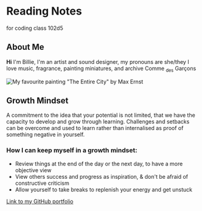 # Reading Notes
for coding class 102d5

## About Me
**Hi** I'm Billie, I'm an artist and sound designer, my pronouns are she/they
I love music, fragrance, painting miniatures, and archive Comme <sub>des</sub> Garçons

![My favourite painting "The Entire City" by Max Ernst](https://media.tate.org.uk/art/images/work/N/N05/N05289_10.jpg)

## Growth Mindset
A commitment to the idea that your potential is not limited, that we have the capacity to develop and grow through learning. Challenges and setbacks can be overcome and used to learn rather than internalised as proof of something negative in yourself.
### How I can keep myself in a growth mindset:
* Review things at the end of the day or the next day, to have a more objective view
* View others success and progress as inspiration, & don't be afraid of constructive criticism
* Allow yourself to take breaks to replenish your energy and get unstuck 


[Link to my GitHub portfolio](https://github.com/Pfersiche?tab=repositories)

